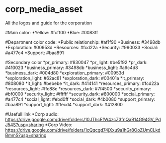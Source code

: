 # corp_media_asset
All the logos and guide for the corporation

#Main color:
*Yellow: #fcff00
*Blue: #0083ff

#Department color code:
*Public relationship: #af1f90
*Business: #3498db
*Exploration: #00953d
*Resources: #fcd22a
*Security: #990033
*Social: #a477c4
*Support: #baa891

#Secondary color
*pr_primary: #830047
*pr_light: #be5f92
*pr_dark: #410023
*business_primary: #3498db
*business_light: #a6c4d8
*business_dark: #004d80
*exploration_primary: #00953d
*exploration_light: #62ac81
*exploration_dark: #00401a
*it_primary: #808080
*it_light: #bebebe
*it_dark: #414141
*resources_primary: #fcd22a
*resources_light: #ffe88e
*resources_dark: #7f4500
*security_primary: #bf0000
*security_light: #ffffff
*security_dark: #800000
*social_primary: #a477c4
*social_light: #ebd0ff
*social_dark: #4b0080
*support_primary: #baa891
*support_light: #ffecd4
*support_dark: #412800

#Usefull link
*Corp audio:  https://drive.google.com/drive/folders/10JThcEfW4zcZ3fnQaB14G94GV_PdJ54S?usp=sharing
*Corp Video:  https://drive.google.com/drive/folders/1cQqcgd74jXxu9a1hGr8OoZUmCLkdBmmS?usp=sharing
